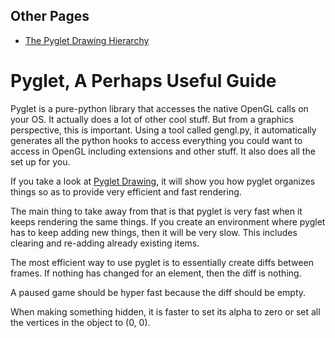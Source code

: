 Other Pages
-----------

 * [The Pyglet Drawing Hierarchy](pyglet-drawing.md)

Pyglet, A Perhaps Useful Guide
==============================

Pyglet is a pure-python library that accesses the native OpenGL calls on your
OS.  It actually does a lot of other cool stuff.  But from a graphics
perspective, this is important.  Using a tool called gengl.py, it automatically
generates all the python hooks to access everything you could want to access
in OpenGL including extensions and other stuff.  It also does all the set up
for you.

If you take a look at [Pyglet Drawing](pyglet-drawing.md), it will show you how
pyglet organizes things so as to provide very efficient and fast rendering. 

The main thing to take away from that is that pyglet is very fast when it keeps
rendering the same things.  If you create an environment where pyglet has to 
keep adding new things, then it will be very slow.  This includes clearing and 
re-adding already existing items.  

The most efficient way to use pyglet is to essentially create diffs between 
frames.  If nothing has changed for an element, then the diff is nothing. 

A paused game should be hyper fast because the diff should be empty.

When making something hidden, it is faster to set its alpha to zero or set all 
the vertices in the object to (0, 0).
